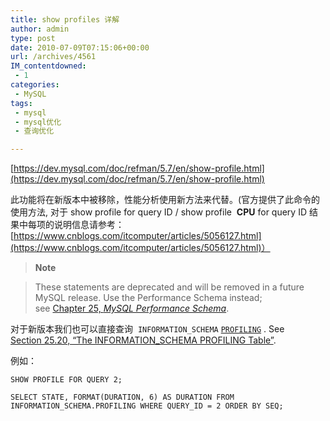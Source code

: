 ```yaml
---
title: show profiles 详解
author: admin
type: post
date: 2010-07-09T07:15:06+00:00
url: /archives/4561
IM_contentdowned:
 - 1
categories:
 - MySQL
tags:
 - mysql
 - mysql优化
 - 查询优化

---
```

[https://dev.mysql.com/doc/refman/5.7/en/show-profile.html](https://dev.mysql.com/doc/refman/5.7/en/show-profile.html)

此功能将在新版本中被移除，性能分析使用新方法来代替。(官方提供了此命令的使用方法, 对于 show profile for query ID / show profile  **CPU** for query ID 结果中每项的说明信息请参考： [https://www.cnblogs.com/itcomputer/articles/5056127.html](https://www.cnblogs.com/itcomputer/articles/5056127.html)）

>
>
>

>

>

> **Note**
>

>
>

> These statements are deprecated and will be removed in a future MySQL release. Use the Performance Schema instead; see [Chapter 25, _MySQL Performance Schema_](https://dev.mysql.com/doc/refman/5.7/en/performance-schema.html "Chapter 25 MySQL Performance Schema").
>

>

>

对于新版本我们也可以直接查询  `INFORMATION_SCHEMA` [`PROFILING`](https://dev.mysql.com/doc/refman/8.0/en/profiling-table.html "25.20 The INFORMATION_SCHEMA PROFILING Table") . See [Section 25.20, “The INFORMATION_SCHEMA PROFILING Table”](https://dev.mysql.com/doc/refman/8.0/en/profiling-table.html "25.20 The INFORMATION_SCHEMA PROFILING Table").


例如：


```
SHOW PROFILE FOR QUERY 2;
```

```
SELECT STATE, FORMAT(DURATION, 6) AS DURATION FROM INFORMATION_SCHEMA.PROFILING WHERE QUERY_ID = 2 ORDER BY SEQ;
```